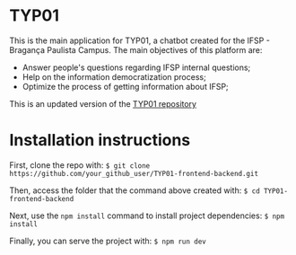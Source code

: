 # TYP01
This is the main application for TYP01, a chatbot created for the IFSP - Bragança Paulista Campus.
The main objectives of this platform are:
  - Answer people's questions regarding IFSP internal questions;
  - Help on the information democratization process;
  - Optimize the process of getting information about IFSP;

This is an updated version of the [TYP01 repository](https://github.com/Paulinojr/TYP01-old-)

# Installation instructions

  First, clone the repo with:
    ```
    $ git clone https://github.com/your_github_user/TYP01-frontend-backend.git
    ```

  Then, access the folder that the command above created with:
    ```
    $ cd TYP01-frontend-backend
    ```

  Next, use the `npm install` command to install project dependencies:
    ```
    $ npm install
    ```

 Finally, you can serve the project with:
    ```
    $ npm run dev
    ```
